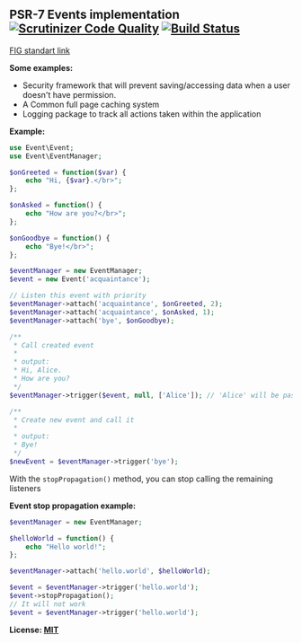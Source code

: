 ## PSR-7 Events implementation [![Scrutinizer Code Quality](https://scrutinizer-ci.com/g/Folleah/psr7-event-emitter/badges/quality-score.png?b=master)](https://scrutinizer-ci.com/g/Folleah/psr7-event-emitter/?branch=master) [![Build Status](https://scrutinizer-ci.com/g/Folleah/psr7-event-emitter/badges/build.png?b=master)](https://scrutinizer-ci.com/g/Folleah/psr7-event-emitter/build-status/master)

[FIG standart link](https://github.com/php-fig/fig-standards/blob/master/proposed/event-manager.md)

**Some examples:**
- Security framework that will prevent saving/accessing data when a user doesn't have permission.
- A Common full page caching system
- Logging package to track all actions taken within the application

**Example:**
```php
use Event\Event;
use Event\EventManager;

$onGreeted = function($var) {
    echo "Hi, {$var}.</br>";
};

$onAsked = function() {
    echo "How are you?</br>";
};

$onGoodbye = function() {
    echo "Bye!</br>";
};

$eventManager = new EventManager;
$event = new Event('acquaintance');

// Listen this event with priority
$eventManager->attach('acquaintance', $onGreeted, 2);
$eventManager->attach('acquaintance', $onAsked, 1);
$eventManager->attach('bye', $onGoodbye);

/**
 * Call created event
 * 
 * output:
 * Hi, Alice.
 * How are you?
 */
$eventManager->trigger($event, null, ['Alice']); // 'Alice' will be passed as argument to the listener callback

/**
 * Create new event and call it
 * 
 * output:
 * Bye!
 */
$newEvent = $eventManager->trigger('bye');
```


With the `stopPropagation()` method, you can stop calling the remaining listeners

**Event stop propagation example:**
```php
$eventManager = new EventManager;

$helloWorld = function() {
    echo "Hello world!";
};

$eventManager->attach('hello.world', $helloWorld);

$event = $eventManager->trigger('hello.world');
$event->stopPropagation();
// It will not work
$event = $eventManager->trigger('hello.world');
```

**License: [MIT](https://github.com/Folleah/psr7-event-emitter/blob/master/README.md)**